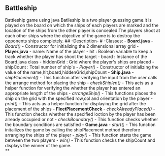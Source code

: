 ## Battleship
Battleship game using java
    Batlleship is a two player guessing game.it is played on the board on which the ships of each players are marked and 
    the location of the ships from the other player is concealed.The players shoot at each other ships where the objective of 
    the game is to destroy the opponents ships completely.
    ## -Description-
     # -Classes:
       - **Board.java**
          - _Board()_
                   - Constructor for initializing the 2 dimensional array grid 
       - **Player.java**
            - name:        Name of the player 
            - hit :        Boolean variable to keep a track whether the player has shoot the target
            - board :      Instance  of the Board.java class
            - hiddenGrid : Grid where the player's ships are placed 
            - shipCount  : Total number of ship's 
            - _Player()_
                  - Constructor of initializing the value of the name,hit,board,hiddenGrid,shipCount
       - **Ship.java**
            - _shipPlacement()_
                  - This function after verifying the input from the user calls the arrange method for placing the ship
            - _checkShiplen()_
                 - This acts as a  helper function for verifying the whether the player has entered an appropriate 
                   length of the ships
            - _arrangeShip()_
                  - This functions places the ship on the grid with the specified row,col and orientation by the player
            - _print()_
                  - This acts as a helper function for displaying the grid after the placement of the ships
       - **FleetPlacementCheck**
            - _checkAlreadyPlaced()_
                  - This function checks whether the specified loction by the player has been already occupied or not 
            - _checkBoundary()_
                  - This function checks whether the boundary conditions are satisfied
       - **Game.java**
            - _start()_
                  - This function initailizes the game by calling the shipPlacement method therefore arranging the ships of 
                    the player 
            - _play()_
                  - This function starts the game between the two players
            - _win()_
                  - This function checks the shipCount and displays the winner of the game.     
**
